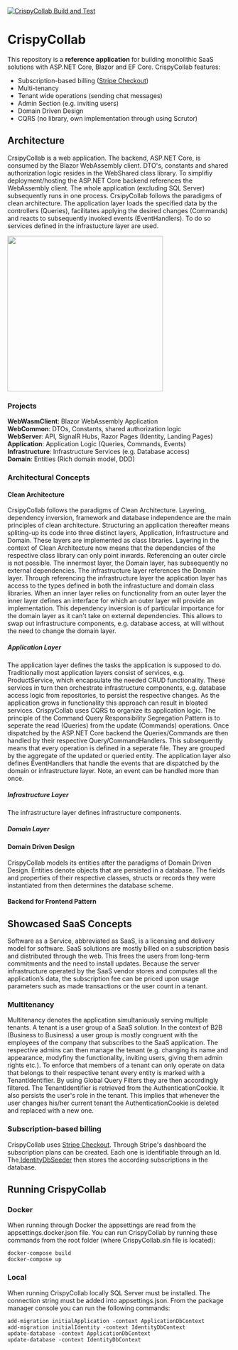
[![CrispyCollab Build and Test](https://github.com/DavidEggenberger/CrispyCollab/actions/workflows/build.yml/badge.svg)](https://github.com/DavidEggenberger/CrispyCollab/actions/workflows/build.yml)

# CrispyCollab

This repository is a **reference application** for building monolithic SaaS solutions with ASP.NET Core, Blazor and EF Core. CrispyCollab features:

- Subscription-based billing (<a href="https://stripe.com/docs/payments/checkout">Stripe Checkout</a>)
- Multi-tenancy
- Tenant wide operations (sending chat messages)
- Admin Section (e.g. inviting users)
- Domain Driven Design
- CQRS (no library, own implementation through using Scrutor)

## Architecture

CrsipyCollab is a web application. The backend, ASP.NET Core, is consumed by the Blazor WebAssembly client. DTO's, constants and shared authorization logic resides in the WebShared class library. To simplifiy deployment/hosting the ASP.NET Core backend references the WebAssembly client. The whole application (excluding SQL Server) subsequently runs in one process. CrsipyCollab follows the paradigms of clean architecture. The application layer loads the specified data by the controllers (Queries), facilitates applying the desired changes (Commands) and reacts to subsequently invoked events (EventHandlers). To do so services defined in the infrastucture layer are used.              

<img src="https://raw.githubusercontent.com/DavidEggenberger/CrispyCollab/main/Img/ProjectDependencies.png" height=350/>

### Projects

**WebWasmClient**: Blazor WebAssembly Application \
**WebCommon**: DTOs, Constants, shared authorization logic \
**WebServer**: API, SignalR Hubs, Razor Pages (Identity, Landing Pages) \
**Application**: Application Logic (Queries, Commands, Events) \
**Infrastructure**: Infrastructure Services (e.g. Database access) \
**Domain**: Entities (Rich domain model, DDD)

### Architectural Concepts
#### Clean Architecture
CrsipyCollab follows the paradigms of Clean Architecture. Layering, dependency inversion, framework and database independence are the main principles of clean architecture. Structuring an application thereafter means spliting-up its code into three distinct layers, Application, Infrastructure and Domain. These layers are implemented as class libraries. Layering in the context of Clean Architecture now means that the dependencies of the respective class library can only point inwards. Referencing an outer circle is not possible. The innermost layer, the Domain layer, has subsequently no external dependencies. The infrastructure layer references the Domain layer. Through referencing the infrastructure layer the application layer has access to the types defined in both the infrastucture and domain class libraries. When an inner layer relies on functionality from an outer layer the inner layer defines an interface for which an outer layer will provide an implementation. This dependency inversion is of particular importance for the domain layer as it can't take on external dependencies. This allows to swap out infrastructure components, e.g. database access, at will without the need to change the domain layer.  

##### Application Layer
The application layer defines the tasks the application is supposed to do. Traditionally most application layers consist of services, e.g. ProductService, which encapsulate the needed CRUD functionality. These services in turn then orchestrate infrastructure components, e.g. database access logic from repositories, to persist the respective changes. As the application grows in functionality this approach can result in bloated services. CrispyCollab uses CQRS to organize its application logic. The principle of the Command Query Responsibility Segregation Pattern is to seperate the read (Queries) from the update (Commands) operations. Once dispatched by the ASP.NET Core backend the Queries/Commands are then handled by their respective Query/CommandHandlers. This subsequently means that every operation is defined in a seperate file. They are grouped by the aggregate of the updated or queried entity. The application layer also defines EventHandlers that handle the events that are dispatched by the domain or infrastructure layer. Note, an event can be handled more than once.    

##### Infrastructure Layer
The infrastructure layer defines infrastructure components. 

##### Domain Layer

#### Domain Driven Design
CrispyCollab models its entities after the paradigms of Domain Driven Design. Entities denote objects that are persisted in a database. The fields and properties of their respective classes, structs or records they were instantiated from then determines the database scheme.

#### Backend for Frontend Pattern

## Showcased SaaS Concepts
Software as a Service, abbreviated as SaaS, is a licensing and delivery model for software. SaaS solutions are mostly billed on a subscription basis and distributed through the web. This frees the users from long-term commitments and the need to install updates. Because the server infrastructure operated by the SaaS vendor stores and computes all the application’s data, the subscription fee can be priced upon usage parameters such as made transactions or the user count in a tenant. 

### Multitenancy
Multitenancy denotes the application simultaniously serving multiple tenants. A tenant is a user group of a SaaS solution. In the context of B2B (Business to Business) a user group is mostly congruent with the employees of the company that subscribes to the SaaS application. The respective admins can then manage the tenant (e.g. changing its name and appearance, modyfiny the functionality, inviting users, giving them admin rights etc.). To enforce that members of a tenant can only operate on data that belongs to their respective tenant every entity is marked with a TenantIdentifier. By using Global Query Filters they are then accordingly filtered. The TenantIdentifier is retrieved from the AuthenticationCookie. It also persists the user's role in the tenant. This implies that whenever the user changes his/her current tenant the AuthenticationCookie is deleted and replaced with a new one.  

### Subscription-based billing
CrispyCollab uses <a href="https://stripe.com/docs/payments/checkout">Stripe Checkout</a>. Through Stripe's dashboard the subscription plans can be created. Each one is identifiable through an Id. The<a href="https://github.com/DavidEggenberger/CrispyCollab/blob/main/Source/Infrastructure/Identity/IdentityDbSeeder.cs"> IdentityDbSeeder</a> then stores the according subscriptions in the database. 

## Running CrispyCollab
### Docker
When running through Docker the appsettings are read from the appsettings.docker.json file. You can run CrispyCollab by running these commands from the root folder (where CrispyCollab.sln file is located):
```
docker-compose build
docker-compose up
```

### Local
When running CrispyCollab locally SQL Server must be installed. The connection string must be added into appsettings.json. From the package manager console you can run the following commands:
```
add-migration initialApplication -context ApplicationDbContext
add-migration initialIdentity -context IdentityDbContext
update-database -context ApplicationDbContext
update-database -context IdentityDbContext
```
